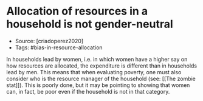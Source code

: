 # Allocation of resources in a household is not gender-neutral

- Source: [criadoperez2020]
- Tags: #bias-in-resource-allocation 

In households lead by women, i.e. in which women have a higher say on how resources are allocated, the expenditure is different than in households lead by men. This means that when evaluating poverty, one must also consider who is the resource manager of the household (see: [[The zombie stat]]). This is poorly done, but it may be pointing to showing that women can, in fact, be poor even if the household is not in that category. 